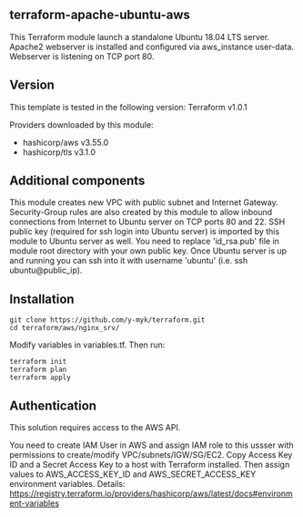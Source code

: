 ## terraform-apache-ubuntu-aws

This Terraform module launch a standalone Ubuntu 18.04 LTS server. Apache2 webserver is installed and configured via aws_instance user-data. Webserver is listening on TCP port 80.

## Version

This template is tested in the following version: Terraform v1.0.1

Providers downloaded by this module:

+ hashicorp/aws v3.55.0
+ hashicorp/tls v3.1.0

## Additional components

This module creates new VPC with public subnet and Internet Gateway. Security-Group rules are also created by this module to allow inbound connections from Internet to Ubuntu server on TCP ports 80 and 22. SSH public key (required for ssh login into Ubuntu server) is imported by this module to Ubuntu server as well. You need to replace 'id_rsa.pub' file in module root directory with your own public key. Once Ubuntu server is up and running you can ssh into it with username 'ubuntu' (i.e. ssh ubuntu@public_ip).

## Installation

```
git clone https://github.com/y-myk/terraform.git
cd terraform/aws/nginx_srv/
```

Modify variables in variables.tf. Then run:

```
terraform init
terraform plan
terraform apply
```

## Authentication

This solution requires access to the AWS API.

You need to create IAM User in AWS and assign IAM role to this ussser with permissions to create/modify VPC/subnets/IGW/SG/EC2. Copy Access Key ID and a Secret Access Key to a host with Terraform installed. Then assign values to AWS_ACCESS_KEY_ID and AWS_SECRET_ACCESS_KEY environment variables. Details: https://registry.terraform.io/providers/hashicorp/aws/latest/docs#environment-variables

